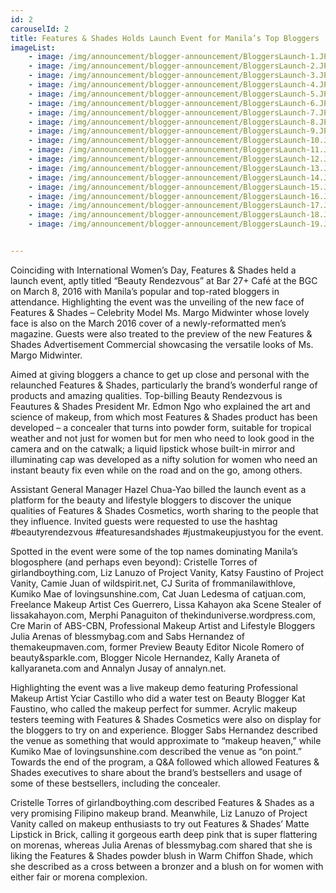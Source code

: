 ```yaml
---
id: 2
carouselId: 2
title: Features & Shades Holds Launch Event for Manila’s Top Bloggers
imageList:
    - image: /img/announcement/blogger-announcement/BloggersLaunch-1.JPG
    - image: /img/announcement/blogger-announcement/BloggersLaunch-2.JPG
    - image: /img/announcement/blogger-announcement/BloggersLaunch-3.JPG
    - image: /img/announcement/blogger-announcement/BloggersLaunch-4.JPG
    - image: /img/announcement/blogger-announcement/BloggersLaunch-5.JPG
    - image: /img/announcement/blogger-announcement/BloggersLaunch-6.JPG
    - image: /img/announcement/blogger-announcement/BloggersLaunch-7.JPG
    - image: /img/announcement/blogger-announcement/BloggersLaunch-8.JPG
    - image: /img/announcement/blogger-announcement/BloggersLaunch-9.JPG
    - image: /img/announcement/blogger-announcement/BloggersLaunch-10.JPG
    - image: /img/announcement/blogger-announcement/BloggersLaunch-11.JPG
    - image: /img/announcement/blogger-announcement/BloggersLaunch-12.JPG
    - image: /img/announcement/blogger-announcement/BloggersLaunch-13.JPG
    - image: /img/announcement/blogger-announcement/BloggersLaunch-14.JPG
    - image: /img/announcement/blogger-announcement/BloggersLaunch-15.JPG
    - image: /img/announcement/blogger-announcement/BloggersLaunch-16.JPG
    - image: /img/announcement/blogger-announcement/BloggersLaunch-17.JPG
    - image: /img/announcement/blogger-announcement/BloggersLaunch-18.JPG
    - image: /img/announcement/blogger-announcement/BloggersLaunch-19.JPG


---
```


Coinciding with International Women’s Day, Features & Shades held a launch event, aptly titled “Beauty Rendezvous” at Bar 27+ Café at the BGC on March 8, 2016 with Manila’s popular and top-rated bloggers in attendance. Highlighting the event was the unveiling of the  new face of Features & Shades – Celebrity Model Ms. Margo Midwinter whose lovely face is also on the March 2016 cover of  a newly-reformatted men’s magazine. Guests were also treated to the preview of the new Features & Shades Advertisement Commercial showcasing the versatile looks of Ms. Margo Midwinter. 

Aimed at giving bloggers a chance to get up close and personal with the relaunched Features & Shades, particularly the brand’s wonderful range of products and amazing qualities.    Top-billing Beauty Rendezvous is Feautures & Shades President Mr. Edmon Ngo who explained the art and science of makeup, from which most Features & Shades product has been developed – a concealer that turns into powder form, suitable for tropical weather and not just for women but for men who need to look good in the camera and on the catwalk; a liquid lipstick whose built-in mirror and illuminating cap was developed as a nifty solution for women who need an instant beauty fix even while on the road and on the go, among others. 

Assistant General Manager Hazel Chua-Yao billed the launch event as a platform for the beauty and lifestyle bloggers to discover the unique qualities of Features & Shades Cosmetics, worth sharing to the people that they influence.   Invited guests were requested to use the hashtag #beautyrendezvous #featuresandshades #justmakeupjustyou for the event.  

Spotted in the event were some of the top names dominating Manila’s blogosphere (and perhaps even beyond): Cristelle Torres of girlandboything.com, Liz Lanuzo of Project Vanity, Katsy Faustino of Project Vanity, Camie Juan of wildspirit.net, CJ Surita of frommanilawithlove, Kumiko Mae of lovingsunshine.com, Cat Juan Ledesma of catjuan.com, Freelance Makeup Artist Ces Guerrero, Lissa Kahayon aka Scene Stealer of lissakahayon.com, Merphi Panaguiton of thekinduniverse.wordpress.com, Cre Marin of ABS-CBN, Professional Makeup Artist and Lifestyle Bloggers Julia Arenas of blessmybag.com and Sabs Hernandez of themakeupmaven.com, former Preview Beauty Editor Nicole Romero of beauty&sparkle.com, Blogger Nicole Hernandez, Kally Araneta of kallyaraneta.com and Annalyn Jusay of annalyn.net. 

Highlighting the event was a live makeup demo featuring Professional Makeup Artist Yciar Castillo who did a water test on Beauty Blogger Kat Faustino, who called the makeup perfect for summer.   Acrylic makeup testers teeming with Features & Shades Cosmetics were also on display for the bloggers to try on and experience.  Blogger Sabs Hernandez described the venue as something that would approximate to “makeup heaven,” while Kumiko Mae of lovingsunshine.com described the venue as “on point.”  Towards the end of the program, a Q&A followed which allowed Features & Shades executives to share about the brand’s bestsellers and usage of some of these bestsellers, including the concealer.   

Cristelle Torres of girlandboything.com described Features & Shades as a very promising Filipino makeup brand.  Meanwhile, Liz Lanuzo of Project Vanity called on makeup enthusiasts to try out Features & Shades’ Matte Lipstick in Brick, calling it gorgeous earth deep pink that is super flattering on morenas, whereas Julia Arenas of blessmybag.com shared that she is liking the Features & Shades powder blush in Warm Chiffon Shade, which she described as a cross between a bronzer and a blush on for women with either fair or morena complexion. 
